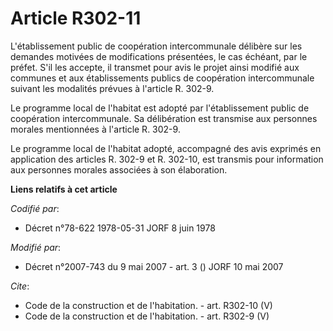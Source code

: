 # Article R302-11

L'établissement public de coopération intercommunale délibère sur les demandes motivées de modifications présentées, le cas
échéant, par le préfet. S'il les accepte, il transmet pour avis le projet ainsi modifié aux communes et aux établissements
publics de coopération intercommunale suivant les modalités prévues à l'article R. 302-9. 

Le programme local de l'habitat est adopté par l'établissement public de coopération intercommunale. Sa délibération est
transmise aux personnes morales mentionnées à l'article R. 302-9. 

Le programme local de l'habitat adopté, accompagné des avis exprimés en application des articles R. 302-9 et R. 302-10, est
transmis pour information aux personnes morales associées à son élaboration.

**Liens relatifs à cet article**

_Codifié par_:

  - Décret n°78-622 1978-05-31 JORF 8 juin 1978

_Modifié par_:

  - Décret n°2007-743 du 9 mai 2007 - art. 3 () JORF 10 mai 2007

_Cite_:

  - Code de la construction et de l'habitation. - art. R302-10 (V)
  - Code de la construction et de l'habitation. - art. R302-9 (V)
